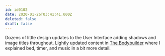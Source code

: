 ```yaml
---
id: id0102
date: 2020-01-26T03:41:41.000Z
deleted: false
draft: false
---
```


Dozens of little design updates to the User Interface adding shadows and image titles throughout. Lightly updated content in [The Bodybuilder][1] where I explained bed, timer, and music in a bit more detail.

[1]: the-bodybuilder.html